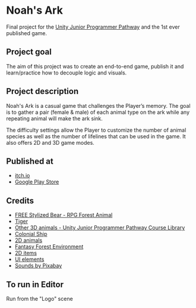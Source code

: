 # Noah's Ark
Final project for the [Unity Junior Programmer Pathway](https://learn.unity.com/pathway/junior-programmer) and the 1st ever published game.

## Project goal
The aim of this project was to create an end-to-end game, publish it and learn/practice how to decouple logic and visuals.

## Project description
Noah's Ark is a casual game that challenges the Player’s memory. The goal is to gather a pair (female & male) of each animal type on the ark while any repeating animal will make the ark sink.

The difficulty settings allow the Player to customize the number of animal species as well as the number of lifelines that can be used in the game. It also offers 2D and 3D game modes.

## Published at
- [itch.io](https://jcups.itch.io/noahs-ark)
- [Google Play Store](https://play.google.com/store/apps/details?id=com.cupsgames.noahsark)

## Credits
- [FREE Stylized Bear - RPG Forest Animal](https://assetstore.unity.com/packages/3d/characters/animals/free-stylized-bear-rpg-forest-animal-228910)
- [Tiger](https://assetstore.unity.com/packages/3d/characters/animals/mammals/golden-tiger-55797)
- [Other 3D animals - Unity Junior Programmer Pathway Course Library](https://learn.unity.com/pathway/junior-programmer)
- [Colonial Ship](https://assetstore.unity.com/packages/3d/environments/historic/colonial-ship-70472)
- [2D animals](https://assetstore.unity.com/packages/2d/gui/icons/poly-art-animal-icons-195035)
- [Fantasy Forest Environment](https://assetstore.unity.com/packages/3d/environments/fantasy/fantasy-forest-environment-free-demo-35361)
- [2D items](https://assetstore.unity.com/packages/2d/environments/free-game-items-131764)
- [UI elements](https://assetstore.unity.com/packages/2d/gui/icons/simple-button-set-01-153979)
- [Sounds by Pixabay](https://pixabay.com/) 

## To run in Editor
Run from the "Logo" scene
